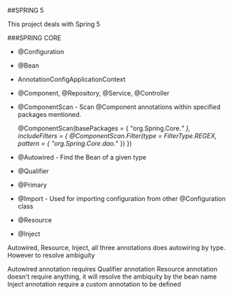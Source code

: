 ##SPRING 5

This project deals with Spring 5

###SPRING CORE
*   @Configuration
*   @Bean
*	AnnotationConfigApplicationContext

*	@Component, @Repository, @Service, @Controller
*	@ComponentScan - Scan @Component annotations within specified packages mentioned.
     
	@ComponentScan(basePackages = { "org.Spring.Core.*" }, includeFilters = {
		@ComponentScan.Filter(type = FilterType.REGEX, pattern = { "org.Spring.Core.dao.*" }) })
	
*	@Autowired - Find the Bean of a given type

*	@Qualifier
*   @Primary

* 	@Import - Used for importing configuration from other @Configuration class

*	@Resource 
*	@Inject 

Autowired, Resource, Inject, all three annotations does autowiring by type. However
to resolve ambiguity

  Autowired annotation requires Qualifier annotation
  Resource annotation doesn't require anything, it will resolve the ambiquity by the bean name
  Inject annotation require a custom annotation to be defined